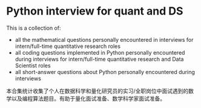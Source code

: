 # Python interview for quant and DS

This is a collection of:

- all the mathematical questions personally encountered in interviews for intern/full-time quantitative research roles
- all coding questions implemented in Python personally encountered during interviews for intern/full-time quantitative research and Data Scientist roles
- all short-answer questions about Python personally encountered during interviews

本合集统计收集了个人在数据科学和量化研究员的实习/全职岗位中面试遇到的数学以及编程算法题目。有助于量化面试准备、数学科学家面试准备。

